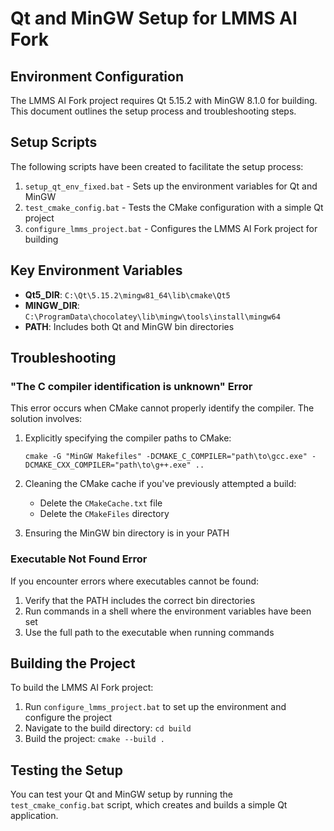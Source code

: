 # Qt and MinGW Setup for LMMS AI Fork

## Environment Configuration

The LMMS AI Fork project requires Qt 5.15.2 with MinGW 8.1.0 for building. This document outlines the setup process and troubleshooting steps.

## Setup Scripts

The following scripts have been created to facilitate the setup process:

1. `setup_qt_env_fixed.bat` - Sets up the environment variables for Qt and MinGW
2. `test_cmake_config.bat` - Tests the CMake configuration with a simple Qt project
3. `configure_lmms_project.bat` - Configures the LMMS AI Fork project for building

## Key Environment Variables

- **Qt5_DIR**: `C:\Qt\5.15.2\mingw81_64\lib\cmake\Qt5`
- **MINGW_DIR**: `C:\ProgramData\chocolatey\lib\mingw\tools\install\mingw64`
- **PATH**: Includes both Qt and MinGW bin directories

## Troubleshooting

### "The C compiler identification is unknown" Error

This error occurs when CMake cannot properly identify the compiler. The solution involves:

1. Explicitly specifying the compiler paths to CMake:
   ```
   cmake -G "MinGW Makefiles" -DCMAKE_C_COMPILER="path\to\gcc.exe" -DCMAKE_CXX_COMPILER="path\to\g++.exe" ..
   ```

2. Cleaning the CMake cache if you've previously attempted a build:
   - Delete the `CMakeCache.txt` file
   - Delete the `CMakeFiles` directory

3. Ensuring the MinGW bin directory is in your PATH

### Executable Not Found Error

If you encounter errors where executables cannot be found:

1. Verify that the PATH includes the correct bin directories
2. Run commands in a shell where the environment variables have been set
3. Use the full path to the executable when running commands

## Building the Project

To build the LMMS AI Fork project:

1. Run `configure_lmms_project.bat` to set up the environment and configure the project
2. Navigate to the build directory: `cd build`
3. Build the project: `cmake --build .`

## Testing the Setup

You can test your Qt and MinGW setup by running the `test_cmake_config.bat` script, which creates and builds a simple Qt application.
